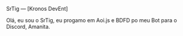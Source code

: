 SrTig — [Kronos DevEnt]

Olá, eu sou o SrTig, eu progamo em Aoi.js e BDFD po meu Bot para o Discord, Amanita.
